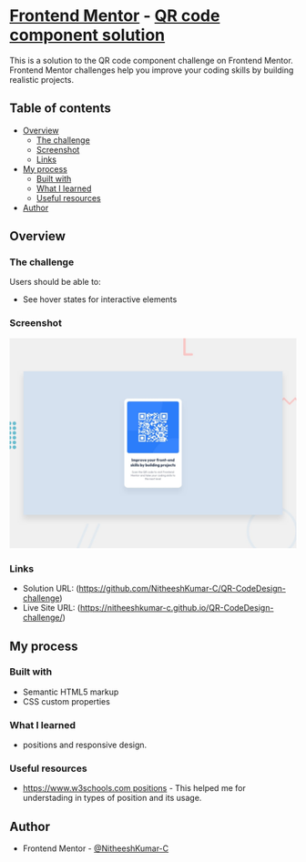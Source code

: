# [Frontend Mentor](https://www.frontendmentor.io/home) - [QR code component solution](https://www.frontendmentor.io/challenges/qr-code-component-iux_sIO_H)

This is a solution to the QR code component challenge on Frontend Mentor. Frontend Mentor challenges help you improve your coding skills by building realistic projects.
## Table of contents

- [Overview](#overview)
  - [The challenge](#the-challenge)
  - [Screenshot](#screenshot)
  - [Links](#links)
- [My process](#my-process)
  - [Built with](#built-with)
  - [What I learned](#what-i-learned)
  - [Useful resources](#useful-resources)
- [Author](#author)


## Overview

### The challenge

Users should be able to:

- See hover states for interactive elements

### Screenshot

![](design/desktop-preview.jpg)

### Links

- Solution URL: (https://github.com/NitheeshKumar-C/QR-CodeDesign-challenge)
- Live Site URL: (https://nitheeshkumar-c.github.io/QR-CodeDesign-challenge/)

## My process

### Built with

- Semantic HTML5 markup
- CSS custom properties

### What I learned

- positions and responsive design.

### Useful resources
- [https://www.w3schools.com positions](https://www.w3schools.com/css/css3_flexbox.asp) - This helped me for understading in types of position and its usage.

## Author

- Frontend Mentor - [@NitheeshKumar-C](https://www.frontendmentor.io/profile/NitheeshKumar-C)
